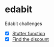 # edabit
Edabit challenges

- [x] [Stutter function](challenges/stutter.py)
- [x] [Find the discount](challenges/find_the_discount.py)